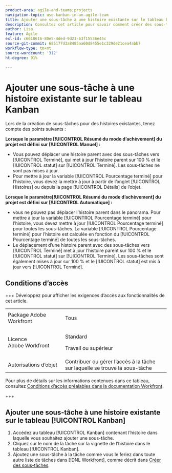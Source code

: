 ```yaml
---
product-area: agile-and-teams;projects
navigation-topic: use-kanban-in-an-agile-team
title: Ajouter une sous-tâche à une histoire existante sur le tableau kanban
description: Consultez cet article pour savoir comment créer des sous-tâches pour les histoires existantes sur le tableau Kanban.
author: Lisa
feature: Agile
exl-id: c6610616-80e5-4ded-9d23-63f15536e45c
source-git-commit: 685177d3a8485aa60d8455e1c329de21cea4abb7
workflow-type: tm+mt
source-wordcount: '312'
ht-degree: 91%

---
```


# Ajouter une sous-tâche à une histoire existante sur le tableau Kanban

Lors de la création de sous-tâches pour des histoires existantes, tenez compte des points suivants :

**Lorsque le paramètre [!UICONTROL Résumé du mode d’achèvement] du projet est défini sur [!UICONTROL Manuel] :**

* Vous pouvez déplacer une histoire parent avec des sous-tâches vers [!UICONTROL Terminé], qui met à jour l’histoire parent sur 100 % et le [!UICONTROL statut] sur [!UICONTROL Terminé]. Les sous-tâches ne sont pas mises à jour.
* Pour mettre à jour la variable [!UICONTROL Pourcentage terminé] pour l’histoire, vous devez la mettre à jour à partir de l’onglet [!UICONTROL Histoires] ou depuis la page [!UICONTROL Détails] de l’objet.

**Lorsque le paramètre[!UICONTROL Résumé du mode d’achèvement] du projet est défini sur [!UICONTROL Automatique] :**

* vous ne pouvez pas déplacer l’histoire parent dans le panorama. Pour mettre à jour la variable [!UICONTROL Pourcentage terminé] pour l’histoire, vous devez mettre à jour [!UICONTROL Pourcentage terminé] pour toutes les sous-tâches. La variable [!UICONTROL Pourcentage terminé] pour l’histoire est calculée en fonction du [!UICONTROL Pourcentage terminé] de toutes les sous-tâches.
* Le déplacement d’une histoire parent avec des sous-tâches vers [!UICONTROL Terminé] met à jour l’histoire parent sur 100 % et le [!UICONTROL statut] sur [!UICONTROL Terminé]. Les sous-tâches sont également mises à jour sur 100 % et le [!UICONTROL statut] est mis à jour vers [!UICONTROL Terminé].

## Conditions d’accès

+++ Développez pour afficher les exigences d’accès aux fonctionnalités de cet article.

<table style="table-layout:auto"> 
 <col> 
 </col> 
 <col> 
 </col> 
 <tbody> 
  <tr> 
   <td role="rowheader">Package Adobe Workfront</td> 
   <td> <p>Tous</p> </td> 
  </tr> 
  <tr> 
   <td role="rowheader">Licence Adobe Workfront</td> 
   <td> <p>Standard</p> 
   <p>Travail ou supérieur</p> </td> 
  </tr>
  <tr> 
   <td role="rowheader">Autorisations d’objet</td> 
   <td>Contribuer ou gérer l’accès à la tâche sur laquelle se trouve la sous-tâche</td> 
  </tr> 
 </tbody> 
</table>

Pour plus de détails sur les informations contenues dans ce tableau, consultez [Conditions d’accès préalables dans la documentation Workfront](/help/quicksilver/administration-and-setup/add-users/access-levels-and-object-permissions/access-level-requirements-in-documentation.md).

+++

## Ajouter une sous-tâche à une histoire existante sur le tableau [!UICONTROL Kanban]

1. Accédez au tableau [!UICONTROL Kanban] contenant l’histoire dans laquelle vous souhaitez ajouter une sous-tâche.
1. Cliquez sur le nom de la tâche sur la vignette de l’histoire dans le tableau [!UICONTROL Kanban].
1. Ajoutez une sous-tâche à la tâche comme vous le feriez dans toute autre liste de tâches dans [!DNL Workfront], comme décrit dans [Créer des sous-tâches](../../manage-work/tasks/create-tasks/create-subtasks.md).

